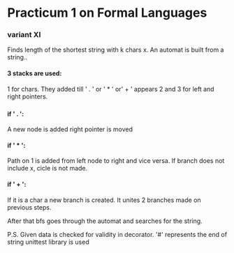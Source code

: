 # Practicum 1 on Formal Languages
### variant XI
Finds length of the shortest string with k chars x.
An automat is built from a string..
#### 3 stacks are used:
1 for chars. They added till ' . ' or ' \* ' or' + ' appears
2 and 3 for left and right pointers. 
###
#### if ' . ':
A new node is added right pointer is moved
#### if ' \* ':
Path on 1 is added from left node to right and vice versa.
If branch does not include x, cicle is not made.
#### if ' + ':
If it is a char a new branch is created.
It unites 2 branches made on previous steps.
 
After that bfs goes through the automat and searches for the string. 

P.S.
Given data is checked for validity in decorator.
'#' represents the end of string
unittest library is used
